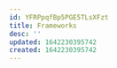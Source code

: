 ```yaml
---
id: YFRPpqfBp5PGE5TLsXFzt
title: Frameworks
desc: ''
updated: 1642230395742
created: 1642230395742
---
```


